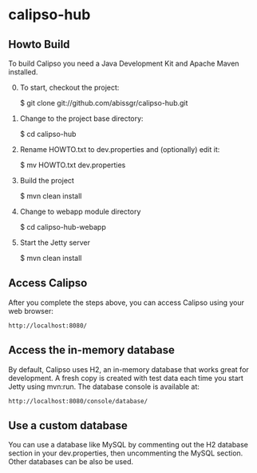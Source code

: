 # calipso-hub

## Howto Build

To build Calipso you need a Java Development Kit and Apache Maven installed. 

0) To start, checkout the project:

    $ git clone git://github.com/abissgr/calipso-hub.git

1) Change to the project base directory:

    $ cd calipso-hub

2) Rename HOWTO.txt to dev.properties and (optionally) edit it: 

    $ mv HOWTO.txt dev.properties

3) Build the project 

    $ mvn clean install

4) Change to webapp module directory 

    $ cd calipso-hub-webapp

5) Start the Jetty server 

    $ mvn clean install
    
## Access Calipso

After you complete the steps above, you can access Calipso using your web browser: 

    http://localhost:8080/
    
## Access the in-memory database 

By default, Calipso uses H2, an in-memory database that works great for development.
A fresh copy is created with test data each time you start Jetty using mvn:run. 
The database console is available at: 

	http://localhost:8080/console/database/
	

## Use a custom database 

You can use a database like MySQL by commenting out the H2 database section in your dev.properties, 
then uncommenting the MySQL section. Other databases can be also be used.  
    


